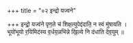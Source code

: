+++
title = "०२ इन्द्रो यज्वने"

+++
इन्द्रो॒ यज्व॑ने पृण॒ते च॑ शिक्ष॒त्युपेद्द॑दाति॒ न स्वं मु॑षायति ।  
भूयो॑भूयो र॒यिमिद॑स्य व॒र्धय॒न्नभि॑न्ने खि॒ल्ये नि द॑धाति देव॒युम् ॥